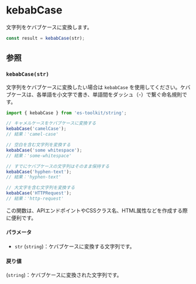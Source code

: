 # kebabCase

文字列をケバブケースに変換します。

```typescript
const result = kebabCase(str);
```

## 参照

### `kebabCase(str)`

文字列をケバブケースに変換したい場合は `kebabCase` を使用してください。ケバブケースは、各単語を小文字で書き、単語間をダッシュ（-）で繋ぐ命名規則です。

```typescript
import { kebabCase } from 'es-toolkit/string';

// キャメルケースをケバブケースに変換する
kebabCase('camelCase');
// 結果：'camel-case'

// 空白を含む文字列を変換する
kebabCase('some whitespace');
// 結果：'some-whitespace'

// すでにケバブケースの文字列はそのまま保持する
kebabCase('hyphen-text');
// 結果：'hyphen-text'

// 大文字を含む文字列を変換する
kebabCase('HTTPRequest');
// 結果：'http-request'
```

この関数は、APIエンドポイントやCSSクラス名、HTML属性などを作成する際に便利です。

#### パラメータ

- `str` (`string`)：ケバブケースに変換する文字列です。

#### 戻り値

(`string`)：ケバブケースに変換された文字列です。

